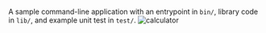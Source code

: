 A sample command-line application with an entrypoint in `bin/`, library code
in `lib/`, and example unit test in `test/`.
![calculator](https://github.com/user-attachments/assets/fa6b966e-d668-4e78-878e-364c3b4d50fd)
